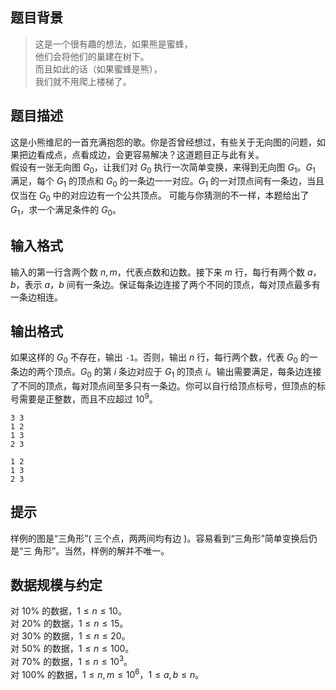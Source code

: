 ## 题目背景

> 这是一个很有趣的想法，如果熊是蜜蜂，   
> 他们会将他们的巢建在树下。  
> 而且如此的话（如果蜜蜂是熊），  
> 我们就不用爬上楼梯了。  

## 题目描述

这是小熊维尼的一首充满抱怨的歌。你是否曾经想过，有些关于无向图的问题，如果把边看成点，点看成边，会更容易解决？这道题目正与此有关。  
假设有一张无向图 $G_{0}$，让我们对 $G_{0}$ 执行一次简单变换，来得到无向图 $G_{1}$。$G_{1}$ 满足，每个 $G_{1}$ 的顶点和 $G_{0}$ 的一条边一一对应。$G_{1}$ 的一对顶点间有一条边，当且仅当在 $G_{0}$ 中的对应边有一个公共顶点。
可能与你猜测的不一样，本题给出了 $G_{1}$，求一个满足条件的 $G_{0}$。

## 输入格式

输入的第一行含两个数 $n , m$，代表点数和边数。接下来 $m$ 行，每行有两个数 $a$，$b$，表示 $a$，$b$ 间有一条边。保证每条边连接了两个不同的顶点，每对顶点最多有一条边相连。

## 输出格式

如果这样的 $G_{0}$ 不存在，输出 `-1`。否则，输出 $n$ 行，每行两个数，代表 $G_{0}$ 的一条边的两个顶点。$G_{0}$ 的第 $i$ 条边对应于 $G_{1}$ 的顶点 $i$。输出需要满足，每条边连接了不同的顶点，每对顶点间至多只有一条边。你可以自行给顶点标号，但顶点的标号需要是正整数，而且不应超过 $10 ^ 9$。


```input1
3 3
1 2
1 3
2 3
```

```output1
1 2
1 3
2 3
```

## 提示

样例的图是“三角形”( 三个点，两两间均有边 )。容易看到“三角形”简单变换后仍是“三
角形”。当然，样例的解并不唯一。

## 数据规模与约定

对 $10\%$ 的数据，$1 \leq n \leq 10$。  
对 $20\%$ 的数据，$1 \leq n \leq 15$。  
对 $30\%$ 的数据，$1 \leq n \leq 20$。  
对 $50\%$ 的数据，$1 \leq n \leq  100$。  
对 $70\%$ 的数据，$1 \leq n \leq 10 ^3$。  
对 $100\%$ 的数据，$1 \leq n , m \leq 10 ^ 6$，$1 \leq a , b \leq  n$。  
